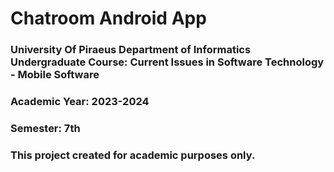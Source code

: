 # Chatroom Android App

### University Of Piraeus Department of Informatics Undergraduate Course: Current Issues in Software Technology - Mobile Software

### Academic Year: 2023-2024

### Semester: 7th

### This project created for academic purposes only.
